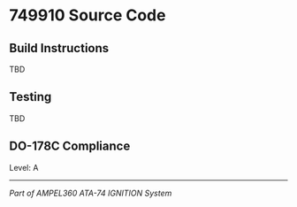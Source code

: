 # 749910 Source Code

## Build Instructions

TBD

## Testing

TBD

## DO-178C Compliance

Level: A

---

*Part of AMPEL360 ATA-74 IGNITION System*
